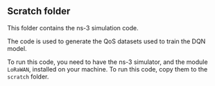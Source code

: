## Scratch folder
This folder contains the ns-3 simulation code.

The code is used to generate the QoS datasets used to train the DQN model.

To run this code, you need to have the ns-3 simulator, and the module `LoRaWAN`,  installed on your machine. To run this code, copy them to the `scratch` folder.
